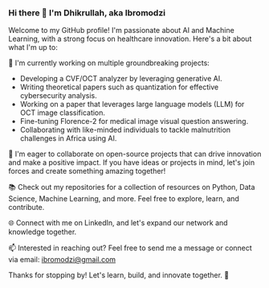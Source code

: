 ### Hi there 👋 I'm Dhikrullah, aka Ibromodzi


Welcome to my GitHub profile! I'm passionate about AI and Machine Learning, with a strong focus on healthcare innovation. Here's a bit about what I'm up to:

🔭 I'm currently working on multiple groundbreaking projects:

- Developing a CVF/OCT analyzer by leveraging generative AI.
- Writing theoretical papers such as quantization for effective cybersecurity analysis.
- Working on a paper that leverages large language models (LLM) for OCT image classification.
- Fine-tuning Florence-2 for medical image visual question answering.
- Collaborating with like-minded individuals to tackle malnutrition challenges in Africa using AI.



👯 I'm eager to collaborate on open-source projects that can drive innovation and make a positive impact. If you have ideas or projects in mind, let's join forces and create something amazing together!

📚 Check out my repositories for a collection of resources on Python, Data Science, Machine Learning, and more. Feel free to explore, learn, and contribute.

🌐 Connect with me on LinkedIn, and let's expand our network and knowledge together.

📫 Interested in reaching out? Feel free to send me a message or connect via email: ibromodzi@gmail.com

Thanks for stopping by! Let's learn, build, and innovate together. 🚀



